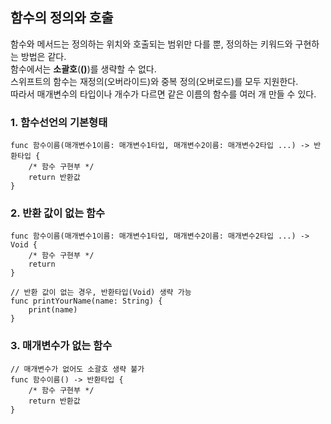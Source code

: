 ## 함수의 정의와 호출
함수와 메서드는 정의하는 위치와 호출되는 범위만 다를 뿐, 정의하는 키워드와 구현하는 방법은 같다.  
함수에서는 **소괄호**(**()**)를 생략할 수 없다.  
스위프트의 함수는 재정의(오버라이드)와 중복 정의(오버로드)를 모두 지원한다.  
따라서 매개변수의 타입이나 개수가 다르면 같은 이름의 함수를 여러 개 만들 수 있다.


### 1. 함수선언의 기본형태
~~~Swift~~~
func 함수이름(매개변수1이름: 매개변수1타입, 매개변수2이름: 매개변수2타입 ...) -> 반환타입 {
    /* 함수 구현부 */
    return 반환값
}
~~~

### 2. 반환 값이 없는 함수
~~~Swift~~~
func 함수이름(매개변수1이름: 매개변수1타입, 매개변수2이름: 매개변수2타입 ...) -> Void {
    /* 함수 구현부 */
    return
}

// 반환 값이 없는 경우, 반환타입(Void) 생략 가능
func printYourName(name: String) {
    print(name)
}
~~~

### 3. 매개변수가 없는 함수
~~~Swift~~~
// 매개변수가 없어도 소괄호 생략 불가
func 함수이름() -> 반환타입 { 
    /* 함수 구현부 */
    return 반환값
}
~~~


